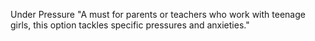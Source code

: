 Under Pressure
"A must for parents or teachers who work with teenage girls, this option tackles specific pressures and anxieties."
